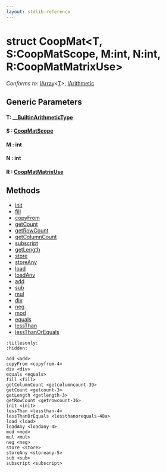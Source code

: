 ```yaml
---
layout: stdlib-reference
---
```


# struct CoopMat\<T, S:CoopMatScope, M:int, N:int, R:CoopMatMatrixUse\>

*Conforms to:* [IArray](../../interfaces/iarray-01/index.html)\<[T](../../interfaces/iarray-01/index.html#typeparam-T)\>, [IArithmetic](../../interfaces/iarithmetic-01/index.html)

## Generic Parameters

####  <a id="typeparam-T"></a>T: [\_\_BuiltinArithmeticType](../../interfaces/0_builtinarithmetictype-029j/index.html)
####  <a id="decl-S"></a>S  : [CoopMatScope](../coopmatscope-047/index.html)
####  <a id="decl-M"></a>M  : int
####  <a id="decl-N"></a>N  : int
####  <a id="decl-R"></a>R  : [CoopMatMatrixUse](../coopmatmatrixuse-047d/index.html)

## Methods

* [init](init.html)
* [fill](fill.html)
* [copyFrom](copyfrom-4.html)
* [getCount](getcount-3.html)
* [getRowCount](getrowcount-36.html)
* [getColumnCount](getcolumncount-39.html)
* [subscript](subscript.html)
* [getLength](getlength-3.html)
* [store](store.html)
* [storeAny](storeany-5.html)
* [load](load.html)
* [loadAny](loadany-4.html)
* [add](add.html)
* [sub](sub.html)
* [mul](mul.html)
* [div](div.html)
* [neg](neg.html)
* [mod](mod.html)
* [equals](equals.html)
* [lessThan](lessthan-4.html)
* [lessThanOrEquals](lessthanorequals-48a.html)


```{toctree}
:titlesonly:
:hidden:

add <add>
copyFrom <copyfrom-4>
div <div>
equals <equals>
fill <fill>
getColumnCount <getcolumncount-39>
getCount <getcount-3>
getLength <getlength-3>
getRowCount <getrowcount-36>
init <init>
lessThan <lessthan-4>
lessThanOrEquals <lessthanorequals-48a>
load <load>
loadAny <loadany-4>
mod <mod>
mul <mul>
neg <neg>
store <store>
storeAny <storeany-5>
sub <sub>
subscript <subscript>
```
